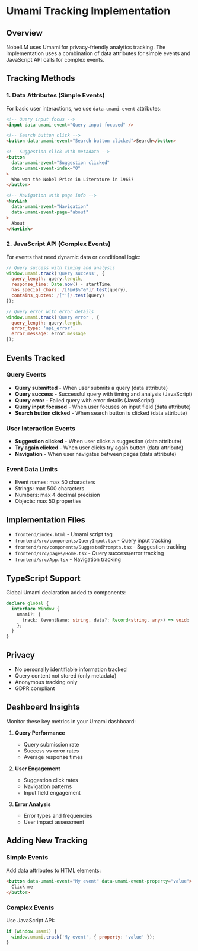 # Umami Tracking Implementation

## Overview

NobelLM uses Umami for privacy-friendly analytics tracking. The implementation uses a combination of data attributes for simple events and JavaScript API calls for complex events.

## Tracking Methods

### 1. Data Attributes (Simple Events)

For basic user interactions, we use `data-umami-event` attributes:

```html
<!-- Query input focus -->
<input data-umami-event="Query input focused" />

<!-- Search button click -->
<button data-umami-event="Search button clicked">Search</button>

<!-- Suggestion click with metadata -->
<button 
  data-umami-event="Suggestion clicked"
  data-umami-event-index="0"
>
  Who won the Nobel Prize in Literature in 1965?
</button>

<!-- Navigation with page info -->
<NavLink 
  data-umami-event="Navigation"
  data-umami-event-page="about"
>
  About
</NavLink>
```

### 2. JavaScript API (Complex Events)

For events that need dynamic data or conditional logic:

```javascript
// Query success with timing and analysis
window.umami.track('Query success', {
  query_length: query.length,
  response_time: Date.now() - startTime,
  has_special_chars: /[!@#$%^&*]/.test(query),
  contains_quotes: /["']/.test(query)
});

// Query error with error details
window.umami.track('Query error', {
  query_length: query.length,
  error_type: 'api_error',
  error_message: error.message
});
```

## Events Tracked

### Query Events
- **Query submitted** - When user submits a query (data attribute)
- **Query success** - Successful query with timing and analysis (JavaScript)
- **Query error** - Failed query with error details (JavaScript)
- **Query input focused** - When user focuses on input field (data attribute)
- **Search button clicked** - When search button is clicked (data attribute)

### User Interaction Events
- **Suggestion clicked** - When user clicks a suggestion (data attribute)
- **Try again clicked** - When user clicks try again button (data attribute)
- **Navigation** - When user navigates between pages (data attribute)

### Event Data Limits
- Event names: max 50 characters
- Strings: max 500 characters
- Numbers: max 4 decimal precision
- Objects: max 50 properties

## Implementation Files

- `frontend/index.html` - Umami script tag
- `frontend/src/components/QueryInput.tsx` - Query input tracking
- `frontend/src/components/SuggestedPrompts.tsx` - Suggestion tracking
- `frontend/src/pages/Home.tsx` - Query success/error tracking
- `frontend/src/App.tsx` - Navigation tracking

## TypeScript Support

Global Umami declaration added to components:

```typescript
declare global {
  interface Window {
    umami?: {
      track: (eventName: string, data?: Record<string, any>) => void;
    };
  }
}
```

## Privacy

- No personally identifiable information tracked
- Query content not stored (only metadata)
- Anonymous tracking only
- GDPR compliant

## Dashboard Insights

Monitor these key metrics in your Umami dashboard:

1. **Query Performance**
   - Query submission rate
   - Success vs error rates
   - Average response times

2. **User Engagement**
   - Suggestion click rates
   - Navigation patterns
   - Input field engagement

3. **Error Analysis**
   - Error types and frequencies
   - User impact assessment

## Adding New Tracking

### Simple Events
Add data attributes to HTML elements:
```html
<button data-umami-event="My event" data-umami-event-property="value">
  Click me
</button>
```

### Complex Events
Use JavaScript API:
```javascript
if (window.umami) {
  window.umami.track('My event', { property: 'value' });
}
``` 